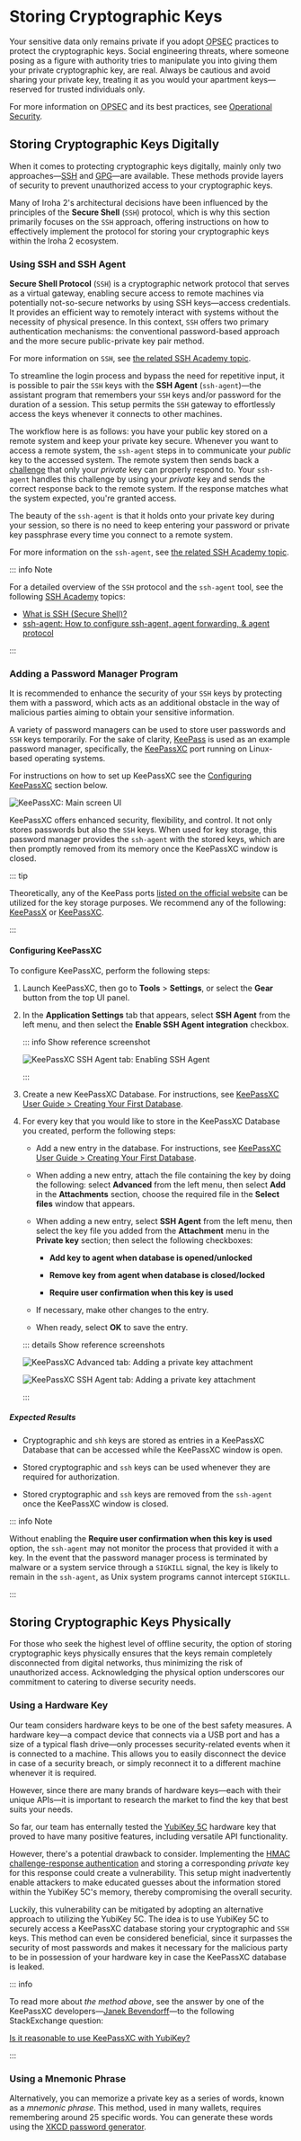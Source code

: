 # Storing Cryptographic Keys

Your sensitive data only remains private if you adopt <abbr title="Operational Security">OPSEC</abbr> practices to protect the cryptographic keys. Social engineering threats, where someone posing as a figure with authority tries to manipulate you into giving them your private cryptographic key, are real. Always be cautious and avoid sharing your private key, treating it as you would your apartment keys—reserved for trusted individuals only.

For more information on <abbr title="Operational Security">OPSEC</abbr> and its best practices, see [Operational Security](./operational-security).

## Storing Cryptographic Keys Digitally

When it comes to protecting cryptographic keys digitally, mainly only two approaches—[SSH](https://www.ssh.com/) and [GPG](https://www.gnupg.org/)—are available. These methods provide layers of security to prevent unauthorized access to your cryptographic keys.

Many of Iroha 2's architectural decisions have been influenced by the principles of the **Secure Shell** (`SSH`) protocol, which is why this section primarily focuses on the `SSH` approach, offering instructions on how to effectively implement the protocol for storing your cryptographic keys within the Iroha 2 ecosystem.

### Using SSH and SSH Agent

**Secure Shell Protocol** (`SSH`) is a cryptographic network protocol that serves as a virtual gateway, enabling secure access to remote machines via potentially not-so-secure networks by using SSH keys—access credentials. It provides an efficient way to remotely interact with systems without the necessity of physical presence. In this context, `SSH` offers two primary authentication mechanisms: the conventional password-based approach and the more secure public-private key pair method.

For more information on `SSH`, see [the related SSH Academy topic](https://www.ssh.com/academy/ssh).

To streamline the login process and bypass the need for repetitive input, it is possible to pair the `SSH` keys with the **SSH Agent** (`ssh-agent`)—the assistant program that remembers your `SSH` keys and/or password for the duration of a session. This setup permits the `SSH` gateway to effortlessly access the keys whenever it connects to other machines.

The workflow here is as follows: you have your public key stored on a remote system and keep your private key secure. Whenever you want to access a remote system, the `ssh-agent` steps in to communicate your _public_ key to the accessed system. The remote system then sends back a [challenge](https://en.wikipedia.org/wiki/Challenge%E2%80%93response_authentication) that only your _private_ key can properly respond to. Your `ssh-agent` handles this challenge by using your _private_ key and sends the correct response back to the remote system. If the response matches what the system expected, you're granted access.

The beauty of the `ssh-agent` is that it holds onto your private key during your session, so there is no need to keep entering your password or private key passphrase every time you connect to a remote system.

For more information on the `ssh-agent`, see [the related SSH Academy topic](https://www.ssh.com/academy/ssh/agent).

::: info Note

For a detailed overview of the `SSH` protocol and the `ssh-agent` tool, see the following [SSH Academy](https://www.ssh.com/academy) topics:

  - [What is SSH (Secure Shell)?](https://www.ssh.com/academy/ssh)
  - [ssh-agent: How to configure ssh-agent, agent forwarding, & agent protocol](https://www.ssh.com/academy/ssh/agent)

:::

### Adding a Password Manager Program

It is recommended to enhance the security of your `SSH` keys by protecting them with a password, which acts as an additional obstacle in the way of malicious parties aiming to obtain your sensitive information.

A variety of password managers can be used to store user passwords and `SSH` keys temporarily. For the sake of clarity, [KeePass](https://keepass.info/) is used as an example password manager, specifically, the [KeePassXC](https://keepassxc.org/) port running on Linux-based operating systems.

For instructions on how to set up KeePassXC see the [Configuring KeePassXC](#configuring-keepassxc) section below.

![KeePassXC: `Main` screen UI](../../img/KeePassXC.png)

KeePassXC offers enhanced security, flexibility, and control. It not only stores passwords but also the `SSH` keys. When used for key storage, this password manager provides the `ssh-agent` with the stored keys, which are then promptly removed from its memory once the KeePassXC window is closed.

::: tip

Theoretically, any of the KeePass ports [listed on the official website](https://keepass.info/download.html) can be utilized for the key storage purposes.
We recommend any of the following: [KeePassX](https://www.keepassx.org/) or [KeePassXC](https://keepassxc.org/).

:::

#### Configuring KeePassXC

To configure KeePassXC, perform the following steps:

1. Launch KeePassXC, then go to **Tools** > **Settings**, or select the **Gear** button from the top UI panel.

2. In the **Application Settings** tab that appears, select **SSH Agent** from the left menu, and then select the **Enable SSH Agent integration** checkbox.

   ::: info Show reference screenshot

   ![KeePassXC `SSH Agent` tab: Enabling SSH Agent](../../img/keepassxc_ssh_agent.png)

   :::

3. Create a new KeePassXC Database. For instructions, see [KeePassXC User Guide > Creating Your First Database](https://keepassxc.org/docs/KeePassXC_UserGuide#_creating_your_first_database).

4. For every key that you would like to store in the KeePassXC Database you created, perform the following steps:

   - Add a new entry in the database. For instructions, see [KeePassXC User Guide > Creating Your First Database](https://keepassxc.org/docs/KeePassXC_UserGuide#_creating_your_first_database).

   - When adding a new entry, attach the file containing the key by doing the following: select **Advanced** from the left menu, then select **Add** in the **Attachments** section, choose the required file in the **Select files** window that appears.

   - When adding a new entry, select **SSH Agent** from the left menu, then select the key file you added from the **Attachment** menu in the **Private key** section; then select the following checkboxes:

      - **Add key to agent when database is opened/unlocked**

      - **Remove key from agent when database is closed/locked**

      - **Require user confirmation when this key is used**

   - If necessary, make other changes to the entry.

   - When ready, select **OK** to save the entry.

   ::: details Show reference screenshots

   ![KeePassXC `Advanced` tab: Adding a private key attachment](../../img/keepassxc_private_key.png)

   ![KeePassXC `SSH Agent` tab: Adding a private key attachment](../../img/keepassxc_pk_agent.png)

   :::

##### Expected Results

- Cryptographic and `shh` keys are stored as entries in a KeePassXC Database that can be accessed while the KeePassXC window is open.

- Stored cryptographic and `ssh` keys can be used whenever they are required for authorization.

- Stored cryptographic and `ssh` keys are removed from the `ssh-agent` once the KeePassXC window is closed.

::: info Note

Without enabling the **Require user confirmation when this key is used** option, the `ssh-agent` may not monitor the process that provided it with a key. In the event that the password manager process is terminated by malware or a system service through a `SIGKILL` signal, the key is likely to remain in the `ssh-agent`, as Unix system programs cannot intercept `SIGKILL`.

:::

## Storing Cryptographic Keys Physically

For those who seek the highest level of offline security, the option of storing cryptographic keys physically ensures that the keys remain completely disconnected from digital networks, thus minimizing the risk of unauthorized access. Acknowledging the physical option underscores our commitment to catering to diverse security needs.

### Using a Hardware Key

Our team considers hardware keys to be one of the best safety measures. A hardware key—a compact device that connects via a USB port and has a size of a typical flash drive—only processes security-related events when it is connected to a machine. This allows you to easily disconnect the device in case of a security breach, or simply reconnect it to a different machine whenever it is required.

However, since there are many brands of hardware keys—each with their unique APIs—it is important to research the market to find the key that best suits your needs.

So far, our team has enternally tested the [YubiKey 5C](https://www.yubico.com/il/product/yubikey-5c/) hardware key that proved to have many positive features, including versatile API functionality.

However, there's a potential drawback to consider. Implementing the [HMAC challenge-response authentication](https://en.wikipedia.org/wiki/Challenge%E2%80%93response_authentication) and storing a corresponding _private_ key for this response could create a vulnerability. This setup might inadvertently enable attackers to make educated guesses about the information stored within the YubiKey 5C's memory, thereby compromising the overall security.

Luckily, this vulnerability can be mitigated by adopting an alternative approach to utilizing the YubiKey 5C. The idea is to use YubiKey 5C to securely access a KeePassXC database storing your cryptographic and `SSH` keys. This method can even be considered beneficial, since it surpasses the security of most passwords and makes it necessary for the malicious party to be in possession of your hardware key in case the KeePassXC database is leaked.

::: info

To read more about _the method above_, see the answer by one of the KeePassXC developers—[Janek Bevendorff](https://github.com/phoerious)—to the following StackExchange question:

[Is it reasonable to use KeePassXC with YubiKey?](https://security.stackexchange.com/questions/201345/is-it-reasonable-to-use-keepassxc-with-yubikey/258414#258414)

:::

### Using a Mnemonic Phrase

Alternatively, you can memorize a private key as a series of words, known as a _mnemonic phrase_. This method, used in many wallets, requires remembering around 25 specific words. You can generate these words using the [XKCD password generator](https://xkpasswd.net/s/).
